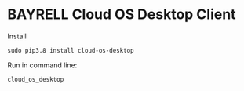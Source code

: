 # BAYRELL Cloud OS Desktop Client

Install
```
sudo pip3.8 install cloud-os-desktop
```

Run in command line:
```
cloud_os_desktop
```
